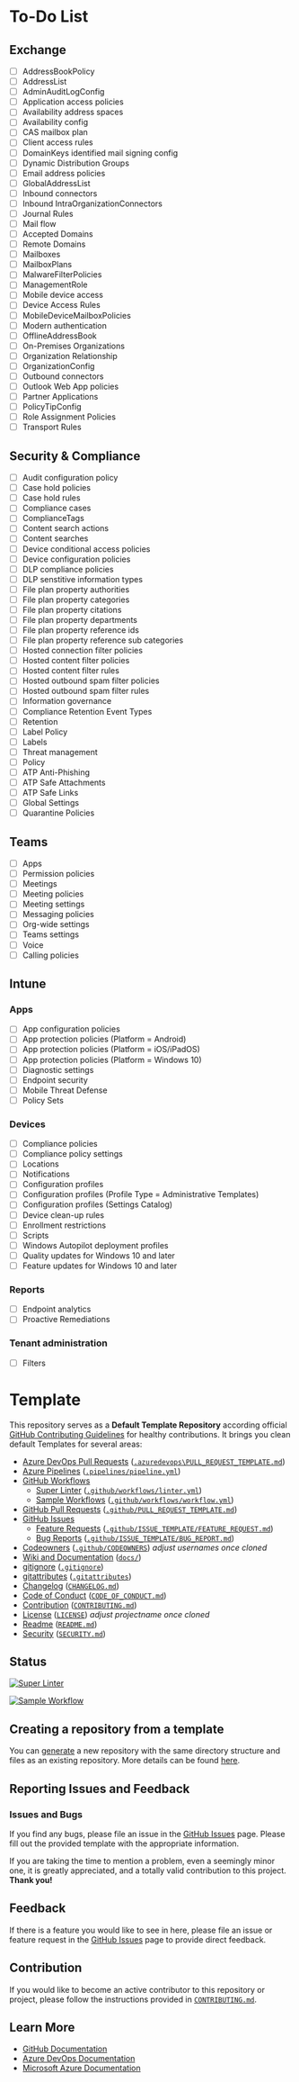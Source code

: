 # To-Do List

## Exchange

- [ ] AddressBookPolicy
- [ ] AddressList
- [ ] AdminAuditLogConfig
- [ ] Application access policies
- [ ] Availability address spaces
- [ ] Availability config
- [ ] CAS mailbox plan
- [ ] Client access rules
- [ ] DomainKeys identified mail signing config
- [ ] Dynamic Distribution Groups
- [ ] Email address policies
- [ ] GlobalAddressList
- [ ] Inbound connectors
- [ ] Inbound IntraOrganizationConnectors
- [ ] Journal Rules
- [ ] Mail flow
- [ ] Accepted Domains
- [ ] Remote Domains
- [ ] Mailboxes
- [ ] MailboxPlans
- [ ] MalwareFilterPolicies
- [ ] ManagementRole
- [ ] Mobile device access
- [ ] Device Access Rules
- [ ] MobileDeviceMailboxPolicies
- [ ] Modern authentication
- [ ] OfflineAddressBook
- [ ] On-Premises Organizations
- [ ] Organization Relationship
- [ ] OrganizationConfig
- [ ] Outbound connectors
- [ ] Outlook Web App policies
- [ ] Partner Applications
- [ ] PolicyTipConfig
- [ ] Role Assignment Policies
- [ ] Transport Rules

## Security & Compliance

- [ ] Audit configuration policy
- [ ] Case hold policies
- [ ] Case hold rules
- [ ] Compliance cases
- [ ] ComplianceTags
- [ ] Content search actions
- [ ] Content searches
- [ ] Device conditional access policies
- [ ] Device configuration policies
- [ ] DLP compliance policies
- [ ] DLP senstitive information types
- [ ] File plan property authorities
- [ ] File plan property categories
- [ ] File plan property citations
- [ ] File plan property departments
- [ ] File plan property reference ids
- [ ] File plan property reference sub categories
- [ ] Hosted connection filter policies
- [ ] Hosted content filter policies
- [ ] Hosted content filter rules
- [ ] Hosted outbound spam filter policies
- [ ] Hosted outbound spam filter rules
- [ ] Information governance
- [ ] Compliance Retention Event Types
- [ ] Retention
- [ ] Label Policy
- [ ] Labels
- [ ] Threat management
- [ ] Policy
- [ ] ATP Anti-Phishing
- [ ] ATP Safe Attachments
- [ ] ATP Safe Links
- [ ] Global Settings
- [ ] Quarantine Policies

## Teams
- [ ] Apps
- [ ] Permission policies
- [ ] Meetings
- [ ] Meeting policies
- [ ] Meeting settings
- [ ] Messaging policies
- [ ] Org-wide settings
- [ ] Teams settings
- [ ] Voice
- [ ] Calling policies

## Intune

### Apps

- [ ] App configuration policies
- [ ] App protection policies (Platform = Android)
- [ ] App protection policies (Platform = iOS/iPadOS)
- [ ] App protection policies (Platform = Windows 10)
- [ ] Diagnostic settings
- [ ] Endpoint security
- [ ] Mobile Threat Defense
- [ ] Policy Sets

### Devices

- [ ] Compliance policies
- [ ] Compliance policy settings
- [ ] Locations
- [ ] Notifications
- [ ] Configuration profiles
- [ ] Configuration profiles (Profile Type = Administrative Templates)
- [ ] Configuration profiles (Settings Catalog)
- [ ] Device clean-up rules
- [ ] Enrollment restrictions
- [ ] Scripts
- [ ] Windows Autopilot deployment profiles
- [ ] Quality updates for Windows 10 and later
- [ ] Feature updates for Windows 10 and later

### Reports

- [ ] Endpoint analytics
- [ ] Proactive Remediations

### Tenant administration

- [ ] Filters

# Template

This repository serves as a **Default Template Repository** according official [GitHub Contributing Guidelines][ProjectSetup] for healthy contributions. It brings you clean default Templates for several areas:

- [Azure DevOps Pull Requests](.azuredevops/PULL_REQUEST_TEMPLATE.md) ([`.azuredevops\PULL_REQUEST_TEMPLATE.md`](`.azuredevops\PULL_REQUEST_TEMPLATE.md`))
- [Azure Pipelines](.pipelines/pipeline.yml) ([`.pipelines/pipeline.yml`](`.pipelines/pipeline.yml`))
- [GitHub Workflows](.github/workflows/)
  - [Super Linter](.github/workflows/linter.yml) ([`.github/workflows/linter.yml`](`.github/workflows/linter.yml`))
  - [Sample Workflows](.github/workflows/workflow.yml) ([`.github/workflows/workflow.yml`](`.github/workflows/workflow.yml`))
- [GitHub Pull Requests](.github/PULL_REQUEST_TEMPLATE.md) ([`.github/PULL_REQUEST_TEMPLATE.md`](`.github/PULL_REQUEST_TEMPLATE.md`))
- [GitHub Issues](.github/ISSUE_TEMPLATE/)
  - [Feature Requests](.github/ISSUE_TEMPLATE/FEATURE_REQUEST.md) ([`.github/ISSUE_TEMPLATE/FEATURE_REQUEST.md`](`.github/ISSUE_TEMPLATE/FEATURE_REQUEST.md`))
  - [Bug Reports](.github/ISSUE_TEMPLATE/BUG_REPORT.md) ([`.github/ISSUE_TEMPLATE/BUG_REPORT.md`](`.github/ISSUE_TEMPLATE/BUG_REPORT.md`))
- [Codeowners](.github/CODEOWNERS) ([`.github/CODEOWNERS`](`.github/CODEOWNERS`)) _adjust usernames once cloned_
- [Wiki and Documentation](docs/) ([`docs/`](`docs/`))
- [gitignore](.gitignore) ([`.gitignore`](.gitignore))
- [gitattributes](.gitattributes) ([`.gitattributes`](.gitattributes))
- [Changelog](CHANGELOG.md) ([`CHANGELOG.md`](`CHANGELOG.md`))
- [Code of Conduct](CODE_OF_CONDUCT.md) ([`CODE_OF_CONDUCT.md`](`CODE_OF_CONDUCT.md`))
- [Contribution](CONTRIBUTING.md) ([`CONTRIBUTING.md`](`CONTRIBUTING.md`))
- [License](LICENSE) ([`LICENSE`](`LICENSE`)) _adjust projectname once cloned_
- [Readme](README.md) ([`README.md`](`README.md`))
- [Security](SECURITY.md) ([`SECURITY.md`](`SECURITY.md`))


## Status

[![Super Linter](<https://github.com/segraef/Template/actions/workflows/linter.yml/badge.svg>)](<https://github.com/segraef/Template/actions/workflows/linter.yml>)

[![Sample Workflow](<https://github.com/segraef/Template/actions/workflows/workflow.yml/badge.svg>)](<https://github.com/segraef/Template/actions/workflows/workflow.yml>)

## Creating a repository from a template

You can [generate](https://github.com/segraef/Template/generate) a new repository with the same directory structure and files as an existing repository. More details can be found [here][CreateFromTemplate].

## Reporting Issues and Feedback

### Issues and Bugs

If you find any bugs, please file an issue in the [GitHub Issues][GitHubIssues] page. Please fill out the provided template with the appropriate information.

If you are taking the time to mention a problem, even a seemingly minor one, it is greatly appreciated, and a totally valid contribution to this project. **Thank you!**

## Feedback

If there is a feature you would like to see in here, please file an issue or feature request in the [GitHub Issues][GitHubIssues] page to provide direct feedback.

## Contribution

If you would like to become an active contributor to this repository or project, please follow the instructions provided in [`CONTRIBUTING.md`][Contributing].

## Learn More

* [GitHub Documentation][GitHubDocs]
* [Azure DevOps Documentation][AzureDevOpsDocs]
* [Microsoft Azure Documentation][MicrosoftAzureDocs]

<!-- References -->

<!-- Local -->
[ProjectSetup]: <https://docs.github.com/en/communities/setting-up-your-project-for-healthy-contributions>
[CreateFromTemplate]: <https://docs.github.com/en/github/creating-cloning-and-archiving-repositories/creating-a-repository-on-github/creating-a-repository-from-a-template>
[GitHubDocs]: <https://docs.github.com/>
[AzureDevOpsDocs]: <https://docs.microsoft.com/en-us/azure/devops/?view=azure-devops>
[GitHubIssues]: <https://github.com/segraef/Template/issues>
[Contributing]: CONTRIBUTING.md

<!-- External -->
[Az]: <https://img.shields.io/powershellgallery/v/Az.svg?style=flat-square&label=Az>
[AzGallery]: <https://www.powershellgallery.com/packages/Az/>
[PowerShellCore]: <https://github.com/PowerShell/PowerShell/releases/latest>

<!-- Docs -->
[MicrosoftAzureDocs]: <https://docs.microsoft.com/en-us/azure/>
[PowerShellDocs]: <https://docs.microsoft.com/en-us/powershell/>
